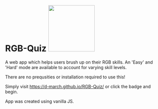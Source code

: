 # RGB-Quiz [<img src="https://img.shields.io/static/v1?label=Click&nbspMe&message=Live&color=informational" width="150"/>](https://d-march.github.io/RGB-Quiz/)
 A web app which helps users brush up on their RGB skills. An 'Easy' and 'Hard' mode are available to account for varying skill levels.

There are no prequsities or installation required to use this!

Simply visit https://d-march.github.io/RGB-Quiz/ or click the badge and begin. 

App was created using vanilla JS.



